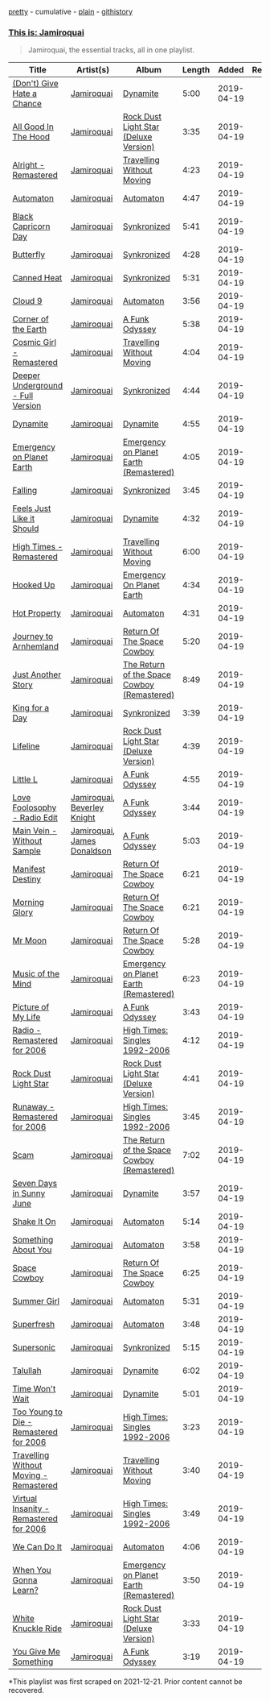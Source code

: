 [pretty](/playlists/pretty/37i9dQZF1DX9OTdoPfdJpF.md) - cumulative - [plain](/playlists/plain/37i9dQZF1DX9OTdoPfdJpF) - [githistory](https://github.githistory.xyz/mackorone/spotify-playlist-archive/blob/main/playlists/plain/37i9dQZF1DX9OTdoPfdJpF)

### [This is: Jamiroquai](https://open.spotify.com/playlist/37i9dQZF1DX9OTdoPfdJpF)

> Jamiroquai, the essential tracks, all in one playlist.

| Title | Artist(s) | Album | Length | Added | Removed |
|---|---|---|---|---|---|
| [\(Don't\) Give Hate a Chance](https://open.spotify.com/track/77YZzLi1eyVUsTchJKmPYT) | [Jamiroquai](https://open.spotify.com/artist/6J7biCazzYhU3gM9j1wfid) | [Dynamite](https://open.spotify.com/album/7uG6DZHTBiDlrSXA43WpMb) | 5:00 | 2019-04-19 |  |
| [All Good In The Hood](https://open.spotify.com/track/5hOVcD2oVR2Ox0W32hHkGO) | [Jamiroquai](https://open.spotify.com/artist/6J7biCazzYhU3gM9j1wfid) | [Rock Dust Light Star \(Deluxe Version\)](https://open.spotify.com/album/2A3gZuaBSf7Shq6P1pPseb) | 3:35 | 2019-04-19 |  |
| [Alright \- Remastered](https://open.spotify.com/track/0cL0AarTZtfSt5Tc3a2ZDN) | [Jamiroquai](https://open.spotify.com/artist/6J7biCazzYhU3gM9j1wfid) | [Travelling Without Moving](https://open.spotify.com/album/39j0mP1Vx1zRKMLMHhybw3) | 4:23 | 2019-04-19 |  |
| [Automaton](https://open.spotify.com/track/6twol6GKjrxZ4sBr5Xg6WY) | [Jamiroquai](https://open.spotify.com/artist/6J7biCazzYhU3gM9j1wfid) | [Automaton](https://open.spotify.com/album/05u9asAwf9c8gqIyJratRD) | 4:47 | 2019-04-19 |  |
| [Black Capricorn Day](https://open.spotify.com/track/6Ta7U0fkLJCMO7zHDFrbv5) | [Jamiroquai](https://open.spotify.com/artist/6J7biCazzYhU3gM9j1wfid) | [Synkronized](https://open.spotify.com/album/3JB06rUbAbdK0QEyDM0YKI) | 5:41 | 2019-04-19 |  |
| [Butterfly](https://open.spotify.com/track/7hdJWwioDiL1PwcngbYpzD) | [Jamiroquai](https://open.spotify.com/artist/6J7biCazzYhU3gM9j1wfid) | [Synkronized](https://open.spotify.com/album/0rfXEWU67NngRYE58q1aMO) | 4:28 | 2019-04-19 |  |
| [Canned Heat](https://open.spotify.com/track/2u5woInaGB7YASEd1CwGBJ) | [Jamiroquai](https://open.spotify.com/artist/6J7biCazzYhU3gM9j1wfid) | [Synkronized](https://open.spotify.com/album/0rfXEWU67NngRYE58q1aMO) | 5:31 | 2019-04-19 |  |
| [Cloud 9](https://open.spotify.com/track/3ZY9kQ2q0X1II2tiKW6ALQ) | [Jamiroquai](https://open.spotify.com/artist/6J7biCazzYhU3gM9j1wfid) | [Automaton](https://open.spotify.com/album/3dnBOHEPwjqMXSQaoQdXQ7) | 3:56 | 2019-04-19 |  |
| [Corner of the Earth](https://open.spotify.com/track/3NedXYWKO1O2EqH8yOaM9r) | [Jamiroquai](https://open.spotify.com/artist/6J7biCazzYhU3gM9j1wfid) | [A Funk Odyssey](https://open.spotify.com/album/2M50cB74zAc1lQNlrlYHxY) | 5:38 | 2019-04-19 |  |
| [Cosmic Girl \- Remastered](https://open.spotify.com/track/3nrVwwePAYIRzUNH9ig6mO) | [Jamiroquai](https://open.spotify.com/artist/6J7biCazzYhU3gM9j1wfid) | [Travelling Without Moving](https://open.spotify.com/album/39j0mP1Vx1zRKMLMHhybw3) | 4:04 | 2019-04-19 |  |
| [Deeper Underground \- Full Version](https://open.spotify.com/track/19x5x7F8SYMfWNiJOmqMUu) | [Jamiroquai](https://open.spotify.com/artist/6J7biCazzYhU3gM9j1wfid) | [Synkronized](https://open.spotify.com/album/3JB06rUbAbdK0QEyDM0YKI) | 4:44 | 2019-04-19 |  |
| [Dynamite](https://open.spotify.com/track/7cG2z1qlEi0qEtUXm8Yi4q) | [Jamiroquai](https://open.spotify.com/artist/6J7biCazzYhU3gM9j1wfid) | [Dynamite](https://open.spotify.com/album/7uG6DZHTBiDlrSXA43WpMb) | 4:55 | 2019-04-19 |  |
| [Emergency on Planet Earth](https://open.spotify.com/track/0mmI8HaXjgzxrtKDmvAN7R) | [Jamiroquai](https://open.spotify.com/artist/6J7biCazzYhU3gM9j1wfid) | [Emergency on Planet Earth \(Remastered\)](https://open.spotify.com/album/0SeTonJJPjy57LqiCDmeEM) | 4:05 | 2019-04-19 |  |
| [Falling](https://open.spotify.com/track/5GWV1AwlBbiwbMu6KdUnr0) | [Jamiroquai](https://open.spotify.com/artist/6J7biCazzYhU3gM9j1wfid) | [Synkronized](https://open.spotify.com/album/3JB06rUbAbdK0QEyDM0YKI) | 3:45 | 2019-04-19 |  |
| [Feels Just Like it Should](https://open.spotify.com/track/7oCg5ZfXXRE61cWQMw0xzk) | [Jamiroquai](https://open.spotify.com/artist/6J7biCazzYhU3gM9j1wfid) | [Dynamite](https://open.spotify.com/album/7uG6DZHTBiDlrSXA43WpMb) | 4:32 | 2019-04-19 |  |
| [High Times \- Remastered](https://open.spotify.com/track/4LGZzACsdcdtx9FxIukGsS) | [Jamiroquai](https://open.spotify.com/artist/6J7biCazzYhU3gM9j1wfid) | [Travelling Without Moving](https://open.spotify.com/album/39j0mP1Vx1zRKMLMHhybw3) | 6:00 | 2019-04-19 |  |
| [Hooked Up](https://open.spotify.com/track/5gzoHZ8vOlJlWVDoozTe1D) | [Jamiroquai](https://open.spotify.com/artist/6J7biCazzYhU3gM9j1wfid) | [Emergency On Planet Earth](https://open.spotify.com/album/6m9jfG8iEczP0rBqNsh45j) | 4:34 | 2019-04-19 |  |
| [Hot Property](https://open.spotify.com/track/5tVPEj86PZDkB500j8btfM) | [Jamiroquai](https://open.spotify.com/artist/6J7biCazzYhU3gM9j1wfid) | [Automaton](https://open.spotify.com/album/3dnBOHEPwjqMXSQaoQdXQ7) | 4:31 | 2019-04-19 |  |
| [Journey to Arnhemland](https://open.spotify.com/track/0G14wCPepyS67i95jOqZNk) | [Jamiroquai](https://open.spotify.com/artist/6J7biCazzYhU3gM9j1wfid) | [Return Of The Space Cowboy](https://open.spotify.com/album/2Z15Daz2LqAQb1y6Zcki8E) | 5:20 | 2019-04-19 |  |
| [Just Another Story](https://open.spotify.com/track/1DLweHBYVlRDMYTGaFtJFR) | [Jamiroquai](https://open.spotify.com/artist/6J7biCazzYhU3gM9j1wfid) | [The Return of the Space Cowboy \(Remastered\)](https://open.spotify.com/album/3emhnEQ76nUUehouSvnGxk) | 8:49 | 2019-04-19 |  |
| [King for a Day](https://open.spotify.com/track/3ea8Y0xToqqBixYuFpJN10) | [Jamiroquai](https://open.spotify.com/artist/6J7biCazzYhU3gM9j1wfid) | [Synkronized](https://open.spotify.com/album/3JB06rUbAbdK0QEyDM0YKI) | 3:39 | 2019-04-19 |  |
| [Lifeline](https://open.spotify.com/track/1d8zGipaKLEMdVVbODeWNa) | [Jamiroquai](https://open.spotify.com/artist/6J7biCazzYhU3gM9j1wfid) | [Rock Dust Light Star \(Deluxe Version\)](https://open.spotify.com/album/2A3gZuaBSf7Shq6P1pPseb) | 4:39 | 2019-04-19 |  |
| [Little L](https://open.spotify.com/track/5sS4g0adkAUXvLJHQ1i2kj) | [Jamiroquai](https://open.spotify.com/artist/6J7biCazzYhU3gM9j1wfid) | [A Funk Odyssey](https://open.spotify.com/album/2M50cB74zAc1lQNlrlYHxY) | 4:55 | 2019-04-19 |  |
| [Love Foolosophy \- Radio Edit](https://open.spotify.com/track/0a0KZCfAVPiPs09O6cv4Eo) | [Jamiroquai](https://open.spotify.com/artist/6J7biCazzYhU3gM9j1wfid), [Beverley Knight](https://open.spotify.com/artist/30AzZL0valZQ62OIQiFWvk) | [A Funk Odyssey](https://open.spotify.com/album/2M50cB74zAc1lQNlrlYHxY) | 3:44 | 2019-04-19 |  |
| [Main Vein \- Without Sample](https://open.spotify.com/track/0GwxB7ZLCnxwrImdbLtXin) | [Jamiroquai](https://open.spotify.com/artist/6J7biCazzYhU3gM9j1wfid), [James Donaldson](https://open.spotify.com/artist/3a64PaH2MTn7Q596JQuNJq) | [A Funk Odyssey](https://open.spotify.com/album/2M50cB74zAc1lQNlrlYHxY) | 5:03 | 2019-04-19 |  |
| [Manifest Destiny](https://open.spotify.com/track/2pm52NLTt383y889nyGdjr) | [Jamiroquai](https://open.spotify.com/artist/6J7biCazzYhU3gM9j1wfid) | [Return Of The Space Cowboy](https://open.spotify.com/album/2Z15Daz2LqAQb1y6Zcki8E) | 6:21 | 2019-04-19 |  |
| [Morning Glory](https://open.spotify.com/track/6jNQ0Kr4nKQsUHCvDjp7rm) | [Jamiroquai](https://open.spotify.com/artist/6J7biCazzYhU3gM9j1wfid) | [Return Of The Space Cowboy](https://open.spotify.com/album/2Z15Daz2LqAQb1y6Zcki8E) | 6:21 | 2019-04-19 |  |
| [Mr Moon](https://open.spotify.com/track/0pTW037GGgm23Cmg5jXOOs) | [Jamiroquai](https://open.spotify.com/artist/6J7biCazzYhU3gM9j1wfid) | [Return Of The Space Cowboy](https://open.spotify.com/album/2Z15Daz2LqAQb1y6Zcki8E) | 5:28 | 2019-04-19 |  |
| [Music of the Mind](https://open.spotify.com/track/29uQW0hQQLU39lTYoB9YMo) | [Jamiroquai](https://open.spotify.com/artist/6J7biCazzYhU3gM9j1wfid) | [Emergency on Planet Earth \(Remastered\)](https://open.spotify.com/album/0SeTonJJPjy57LqiCDmeEM) | 6:23 | 2019-04-19 |  |
| [Picture of My Life](https://open.spotify.com/track/0iiY2Z4a8XuDdLkYszjISq) | [Jamiroquai](https://open.spotify.com/artist/6J7biCazzYhU3gM9j1wfid) | [A Funk Odyssey](https://open.spotify.com/album/2M50cB74zAc1lQNlrlYHxY) | 3:43 | 2019-04-19 |  |
| [Radio \- Remastered for 2006](https://open.spotify.com/track/4aDIUdxQJc4QM9VKQF1xzQ) | [Jamiroquai](https://open.spotify.com/artist/6J7biCazzYhU3gM9j1wfid) | [High Times: Singles 1992\-2006](https://open.spotify.com/album/0AeQDkYveHw8A74PGBHXVN) | 4:12 | 2019-04-19 |  |
| [Rock Dust Light Star](https://open.spotify.com/track/3VvDZ5MVRuJ0ZqUA7mETWf) | [Jamiroquai](https://open.spotify.com/artist/6J7biCazzYhU3gM9j1wfid) | [Rock Dust Light Star \(Deluxe Version\)](https://open.spotify.com/album/2A3gZuaBSf7Shq6P1pPseb) | 4:41 | 2019-04-19 |  |
| [Runaway \- Remastered for 2006](https://open.spotify.com/track/6O95QIeonGQReMyDepOvpK) | [Jamiroquai](https://open.spotify.com/artist/6J7biCazzYhU3gM9j1wfid) | [High Times: Singles 1992\-2006](https://open.spotify.com/album/0AeQDkYveHw8A74PGBHXVN) | 3:45 | 2019-04-19 |  |
| [Scam](https://open.spotify.com/track/4T8x2UtKR68KNODo133T5c) | [Jamiroquai](https://open.spotify.com/artist/6J7biCazzYhU3gM9j1wfid) | [The Return of the Space Cowboy \(Remastered\)](https://open.spotify.com/album/3emhnEQ76nUUehouSvnGxk) | 7:02 | 2019-04-19 |  |
| [Seven Days in Sunny June](https://open.spotify.com/track/04hWLKwZKdwl1mZHafiphV) | [Jamiroquai](https://open.spotify.com/artist/6J7biCazzYhU3gM9j1wfid) | [Dynamite](https://open.spotify.com/album/7uG6DZHTBiDlrSXA43WpMb) | 3:57 | 2019-04-19 |  |
| [Shake It On](https://open.spotify.com/track/5T0HCN6xFFmcUOeQMSOnO9) | [Jamiroquai](https://open.spotify.com/artist/6J7biCazzYhU3gM9j1wfid) | [Automaton](https://open.spotify.com/album/3dnBOHEPwjqMXSQaoQdXQ7) | 5:14 | 2019-04-19 |  |
| [Something About You](https://open.spotify.com/track/4a0HHREANjq9Y2ymkR1RMz) | [Jamiroquai](https://open.spotify.com/artist/6J7biCazzYhU3gM9j1wfid) | [Automaton](https://open.spotify.com/album/3dnBOHEPwjqMXSQaoQdXQ7) | 3:58 | 2019-04-19 |  |
| [Space Cowboy](https://open.spotify.com/track/6OSUZBGoQJOhbSrmvLrNa8) | [Jamiroquai](https://open.spotify.com/artist/6J7biCazzYhU3gM9j1wfid) | [Return Of The Space Cowboy](https://open.spotify.com/album/2Z15Daz2LqAQb1y6Zcki8E) | 6:25 | 2019-04-19 |  |
| [Summer Girl](https://open.spotify.com/track/7iaHGA2oJKYJIPX4jBy0Sd) | [Jamiroquai](https://open.spotify.com/artist/6J7biCazzYhU3gM9j1wfid) | [Automaton](https://open.spotify.com/album/3dnBOHEPwjqMXSQaoQdXQ7) | 5:31 | 2019-04-19 |  |
| [Superfresh](https://open.spotify.com/track/63LV2QbQ2tvynkr4JcakCM) | [Jamiroquai](https://open.spotify.com/artist/6J7biCazzYhU3gM9j1wfid) | [Automaton](https://open.spotify.com/album/3dnBOHEPwjqMXSQaoQdXQ7) | 3:48 | 2019-04-19 |  |
| [Supersonic](https://open.spotify.com/track/0g9EZ1WKO6fsKNSEltL6JJ) | [Jamiroquai](https://open.spotify.com/artist/6J7biCazzYhU3gM9j1wfid) | [Synkronized](https://open.spotify.com/album/3JB06rUbAbdK0QEyDM0YKI) | 5:15 | 2019-04-19 |  |
| [Talullah](https://open.spotify.com/track/4WcflQcgsmYXyynZ9Yenfe) | [Jamiroquai](https://open.spotify.com/artist/6J7biCazzYhU3gM9j1wfid) | [Dynamite](https://open.spotify.com/album/7uG6DZHTBiDlrSXA43WpMb) | 6:02 | 2019-04-19 |  |
| [Time Won't Wait](https://open.spotify.com/track/320jemn3T0wyKW1sxzLz7f) | [Jamiroquai](https://open.spotify.com/artist/6J7biCazzYhU3gM9j1wfid) | [Dynamite](https://open.spotify.com/album/7uG6DZHTBiDlrSXA43WpMb) | 5:01 | 2019-04-19 |  |
| [Too Young to Die \- Remastered for 2006](https://open.spotify.com/track/5aifJSSMQwlLcIjAAqgXNV) | [Jamiroquai](https://open.spotify.com/artist/6J7biCazzYhU3gM9j1wfid) | [High Times: Singles 1992\-2006](https://open.spotify.com/album/0AeQDkYveHw8A74PGBHXVN) | 3:23 | 2019-04-19 |  |
| [Travelling Without Moving \- Remastered](https://open.spotify.com/track/2BCkSCoBOgHKP75S0gbatn) | [Jamiroquai](https://open.spotify.com/artist/6J7biCazzYhU3gM9j1wfid) | [Travelling Without Moving](https://open.spotify.com/album/39j0mP1Vx1zRKMLMHhybw3) | 3:40 | 2019-04-19 |  |
| [Virtual Insanity \- Remastered for 2006](https://open.spotify.com/track/48mLJqRZT17Q4bQWbDI8j9) | [Jamiroquai](https://open.spotify.com/artist/6J7biCazzYhU3gM9j1wfid) | [High Times: Singles 1992\-2006](https://open.spotify.com/album/0AeQDkYveHw8A74PGBHXVN) | 3:49 | 2019-04-19 |  |
| [We Can Do It](https://open.spotify.com/track/3Na3mdryT7b2KTTXoTiuXj) | [Jamiroquai](https://open.spotify.com/artist/6J7biCazzYhU3gM9j1wfid) | [Automaton](https://open.spotify.com/album/3dnBOHEPwjqMXSQaoQdXQ7) | 4:06 | 2019-04-19 |  |
| [When You Gonna Learn?](https://open.spotify.com/track/09jscLcwa4usINbtfzo5FL) | [Jamiroquai](https://open.spotify.com/artist/6J7biCazzYhU3gM9j1wfid) | [Emergency on Planet Earth \(Remastered\)](https://open.spotify.com/album/0SeTonJJPjy57LqiCDmeEM) | 3:50 | 2019-04-19 |  |
| [White Knuckle Ride](https://open.spotify.com/track/3S5hpJP12ubPqrCjEWxCAO) | [Jamiroquai](https://open.spotify.com/artist/6J7biCazzYhU3gM9j1wfid) | [Rock Dust Light Star \(Deluxe Version\)](https://open.spotify.com/album/2A3gZuaBSf7Shq6P1pPseb) | 3:33 | 2019-04-19 |  |
| [You Give Me Something](https://open.spotify.com/track/2oX46s90nkZtTbCowHiWVs) | [Jamiroquai](https://open.spotify.com/artist/6J7biCazzYhU3gM9j1wfid) | [A Funk Odyssey](https://open.spotify.com/album/2M50cB74zAc1lQNlrlYHxY) | 3:19 | 2019-04-19 |  |

\*This playlist was first scraped on 2021-12-21. Prior content cannot be recovered.